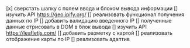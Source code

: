 [x] сверстать шапку с полем ввода и блоком вывода информации
[] изучить API https://geo.ipify.org/
[] реализовать функционал получения данных по IP
[] добавить валидацию введенного IP
[] полученные данные отрисовать в DOM в блок вывода
[] изучить API https://leafletjs.com/
[] добавить разметку с картой
[] реализовать отображение карты по IP
[] реализовать адаптив
